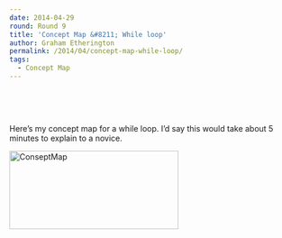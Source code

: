 ```yaml
---
date: 2014-04-29
round: Round 9
title: 'Concept Map &#8211; While loop'
author: Graham Etherington
permalink: /2014/04/concept-map-while-loop/
tags:
  - Concept Map
---
```

&nbsp;

&nbsp;

Here&#8217;s my concept map for a while loop. I&#8217;d say this would take about 5 minutes to explain to a novice.

[<img class="alignnone size-medium wp-image-6820" alt="ConseptMap" src="http://files.software-carpentry.org/training-course/2014/04/ConseptMap-300x139.jpg" width="300" height="139" />][1]

 [1]: http://files.software-carpentry.org/training-course/2014/04/ConseptMap.jpg
